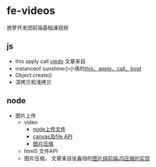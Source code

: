 # fe-videos
旅梦开发团前端基础课视频

## js
  - this apply call
  [viedo](https://v.youku.com/v_show/id_XNDMzMTIyNTU1Mg==.html?spm=a2h3j.8428770.3416059.1)
  文章来自 
  - instanceof 
sunshine小小倩的[this、apply、call、bind](https://juejin.im/user/584d7a3e2f301e00572fb7fc)
  - Object.create()
  - 深拷贝和浅拷贝
## node
  - 图片上传 
    - video
      - [node上传文件](https://v.youku.com/v_show/id_XNDMzMzE4MDUzNg==.html?spm=a2h3j.8428770.3416059.1)
      - [canvas及file API](https://v.youku.com/v_show/id_XNDMzMzI1MDgwOA==.html?spm=a2h3j.8428770.3416059.1)
      - [图片压缩](https://v.youku.com/v_show/id_XNDMzMzMxNDg1Ng==.html?spm=a2h3j.8428770.3416059.1)
    - html5 文件API
    - 图片压缩， 文章来自张鑫旭的[图片纯前端JS压缩的实现](https://juejin.im/post/5bec3c6cf265da614312a0fa)
